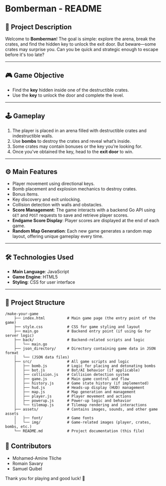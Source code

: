 # **Bomberman - README**

## 📖 **Project Description**
Welcome to **Bomberman**! The goal is simple: explore the arena, break the crates, and find the hidden key to unlock the exit door. But beware—some crates may surprise you. Can you be quick and strategic enough to escape before it's too late?

---

## 🎮 **Game Objective**
- Find the **key** hidden inside one of the destructible crates.
- Use the **key** to unlock the door and complete the level.

---

## 🕹️ **Gameplay**
1. The player is placed in an arena filled with destructible crates and indestructible walls.
2. Use **bombs** to destroy the crates and reveal what’s inside.
3. Some crates may contain bonuses or the key you’re looking for.
4. Once you’ve obtained the key, head to the **exit door** to win.

---

## ⚙️ **Main Features**
- Player movement using directional keys.
- Bomb placement and explosion mechanics to destroy crates.
- Bonus items.
- Key discovery and exit unlocking.
- Collision detection with walls and obstacles.
- **Score Management**: The game interacts with a backend Go API using `GET` and `POST` requests to save and retrieve player scores.
- **Endgame Score Display**: Player scores are displayed at the end of each game.
- **Random Map Generation**: Each new game generates a random map layout, offering unique gameplay every time.

---

## 🛠️ **Technologies Used**
- **Main Language**: JavaScript
- **Game Engine**: HTML5
- **Styling**: CSS for user interface

---

## 📂 **Project Structure**

```plaintext
/make-your-game
    ├── index.html          # Main game page (the entry point of the game)
    ├── style.css           # CSS for game styling and layout
    ├── main.go             # Backend entry point (if using Go for server logic)
    ├── back/               # Backend-related scripts and logic
    │   └── main.go
    ├── json_directory/     # Directory containing game data in JSON format
    │   └── (JSON data files)
    ├── src/                # All game scripts and logic
    │   ├── bomb.js         # Logic for placing and detonating bombs
    │   ├── bot.js          # Bot/AI behavior (if applicable)
    │   ├── collision.js    # Collision detection system
    │   ├── game.js         # Main game control and flow
    │   ├── history.js      # Game state history (if implemented)
    │   ├── hud.js          # Heads-up display (HUD) management
    │   ├── map.js          # Map generation and management
    │   ├── player.js       # Player movement and actions
    │   ├── powerup.js      # Power-up logic and behavior
    │   └── tilemap.js      # Tilemap rendering and interactions
    ├── assets/             # Contains images, sounds, and other game assets
    │   ├── font/           # Game fonts
    │   └── img/            # Game-related images (player, crates, bombs, etc.) 
    └── README.md           # Project documentation (this file)
```

## 📧 **Contributors**
- Mohamed-Amine Tliche
- Romain Savary
- Samuel Quibel

Thank you for playing and good luck! 🎉